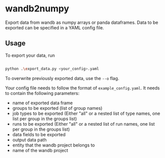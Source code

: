 # wandb2numpy

Export data from wandb as numpy arrays or panda dataframes. Data to be exported can be specified in a YAML config file.

## Usage

To export your data, run

```bash

python .\export_data.py <your_config>.yaml

```
To overwrite previously exported data, use the `--o` flag.

Your config file needs to follow the format of `example_config.yaml`. It needs to contain the following parameters:
* name of exported data frame
* groups  to be exported (list of group names)
* job types to be exported (Either "all" or a nested list of type names, one list per group in the groups list)
* runs to be exported (Either "all" or a nested list of run names, one list per group in the groups list)
* data fields to be exported
* output data path
* entity that the wandb project belongs to
* name of the wandb project